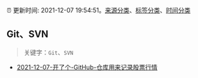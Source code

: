 :alarm_clock: 更新时间: 2021-12-07 19:54:51。[来源分类](../README.md)、[标签分类](../TAGS.md)、[时间分类](../TIMELINE.md)

## Git、SVN


> 关键字：`Git`、`SVN`



- [2021-12-07-开了个-GitHub-仓库用来记录股票行情](https://www.v2ex.com/t/820761) 